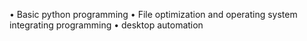 • Basic python programming
• File optimization and operating system integrating programming
• desktop automation
